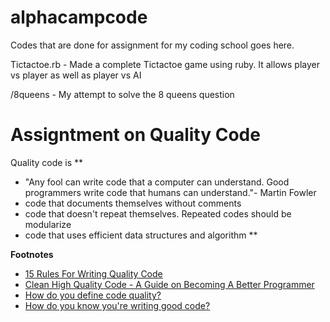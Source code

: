 # alphacampcode

Codes that are done for assignment for my coding school goes here.

Tictactoe.rb - Made a complete Tictactoe game using ruby. It allows player vs player as well as player vs AI

/8queens - My attempt to solve the 8 queens question


# Assigntment on Quality Code

Quality code is 
**
* "Any fool can write code that a computer can understand. Good programmers write code that humans can understand."- Martin Fowler
* code that documents themselves without comments
* code that doesn't repeat themselves. Repeated codes should be modularize
* code that uses efficient data structures and algorithm
**

__Footnotes__
* [15 Rules For Writing Quality Code](http://www.informit.com/articles/article.aspx?p=2223710) 
* [Clean High Quality Code - A Guide on Becoming A Better Programmer](https://www.butterfly.com.au/blog/website-development/clean-high-quality-code-a-guide-on-how-to-become-a-better-programmer)
* [How do you define code quality?](https://www.quora.com/How-do-you-define-code-quality)
* [How do you know you're writing good code?](https://softwareengineering.stackexchange.com/questions/61655/how-do-you-know-youre-writing-good-code)
